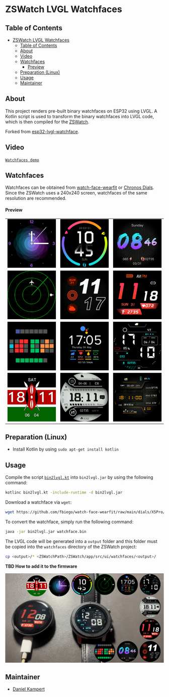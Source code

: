 # ZSWatch LVGL Watchfaces

## Table of Contents

- [ZSWatch LVGL Watchfaces](#zswatch-lvgl-watchfaces)
  - [Table of Contents](#table-of-contents)
  - [About](#about)
  - [Video](#video)
  - [Watchfaces](#watchfaces)
      - [Preview](#preview)
  - [Preparation (Linux)](#preparation-linux)
  - [Usage](#usage)
  - [Maintainer](#maintainer)

## About

This project renders pre-built binary watchfaces on ESP32 using LVGL. A Kotlin script is used to transform the binary watchfaces into LVGL code, which is then compiled for the [ZSWatch](https://github.com/jakkra/ZSWatch).

Forked from [esp32-lvgl-watchface](https://github.com/fbiego/esp32-lvgl-watchface).

## Video

[`Watchfaces demo`](https://youtu.be/lvRsTp9v6_k)

## Watchfaces

Watchfaces can be obtained from [watch-face-wearfit](https://github.com/fbiego/watch-face-wearfit) or [Chronos Dials](https://chronos.ke/dials). Since the ZSWatch uses a 240x240 screen, watchfaces of the same resolution are recommended.

#### Preview

| | | |
| -- | -- | -- |
| !["Analog"](previews/75_2_dial/watchface.png "75_2_dial") | !["Shadow"](previews/34_2_dial/watchface.png "34_2_dial") | !["Blue"](previews/79_2_dial/watchface.png "79_2_dial") |
| !["Radar"](previews/radar/watchface.png "radar") | !["Outline"](previews/116_2_dial/watchface.png "116_2_dial") | !["Red"](previews/756_2_dial/watchface.png "756_2_dial") |
| !["Tix"](previews/tix_resized/watchface.png "tix_resized") | !["Pixel"](previews/pixel_resized/watchface.png "pixel_resized") | !["Smart"](previews/smart_resized/watchface.png "smart_resized") |
| !["Kenya"](previews/kenya/watchface.png "kenya") | !["B & W"](previews/b_w_resized/watchface.png "b_w_resized") | !["WFB"](previews/wfb_resized/watchface.png "wfb_resized") |

## Preparation (Linux)

- Install Kotlin by using `sudo apt-get install kotlin`

## Usage

Compile the script [`bin2lvgl.kt`](bin2lvgl.kt) into `bin2lvgl.jar` by using the following command:

```sh
kotlinc bin2lvgl.kt -include-runtime -d bin2lvgl.jar
```

Download a watchface via `wget`:

```sh
wget https://github.com/fbiego/watch-face-wearfit/raw/main/dials/X5Pro/1005.bin -O watchface.bin
```

To convert the watchface, simply run the following command:

```sh
java -jar bin2lvgl.jar watchface.bin
```

The LVGL code will be generated into a `output` folder and this folder must be copied into the `watchfaces` directory of the ZSWatch project:

```sh
cp <output>/* <ZSWatchPath>/ZSWatch/app/src/ui/watchfaces/<output>/
```

**TBD How to add it to the firmware**

!["LVGL watchface"](esp32_lvgl_watchface.png "watchface") 

## Maintainer

- [Daniel Kampert](mailto:daniel.kameprt@kampis-elektroecke.de)
